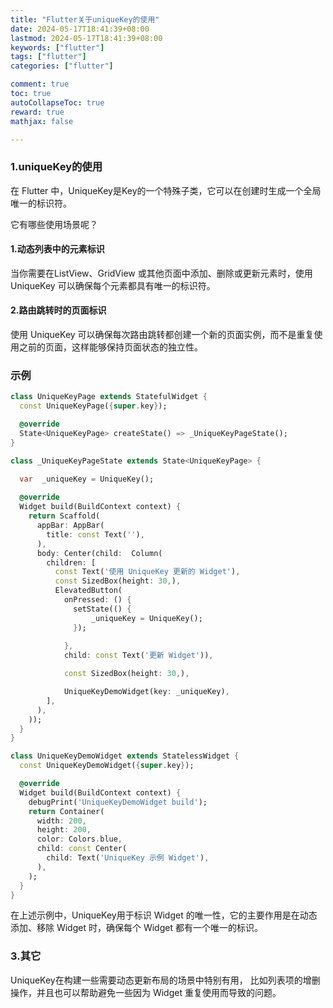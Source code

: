 ```yaml
---
title: "Flutter关于uniqueKey的使用"
date: 2024-05-17T18:41:39+08:00
lastmod: 2024-05-17T18:41:39+08:00
keywords: ["flutter"]
tags: ["flutter"]
categories: ["flutter"]

comment: true
toc: true
autoCollapseToc: true
reward: true
mathjax: false

---
```


<!--more-->


### 1.uniqueKey的使用

在 Flutter 中，UniqueKey是Key的一个特殊子类，它可以在创建时生成一个全局唯一的标识符。

它有哪些使用场景呢？

#### 1.动态列表中的元素标识
当你需要在ListView、GridView 或其他页面中添加、删除或更新元素时，使用 UniqueKey 可以确保每个元素都具有唯一的标识符。

#### 2.路由跳转时的页面标识
使用 UniqueKey 可以确保每次路由跳转都创建一个新的页面实例，而不是重复使用之前的页面，这样能够保持页面状态的独立性。


### 示例

```dart
class UniqueKeyPage extends StatefulWidget {
  const UniqueKeyPage({super.key});

  @override
  State<UniqueKeyPage> createState() => _UniqueKeyPageState();
}

class _UniqueKeyPageState extends State<UniqueKeyPage> {

  var  _uniqueKey = UniqueKey();
  
  @override
  Widget build(BuildContext context) {
    return Scaffold(
      appBar: AppBar(
        title: const Text(''),
      ),
      body: Center(child:  Column(
        children: [
          const Text('使用 UniqueKey 更新的 Widget'), 
          const SizedBox(height: 30,), 
          ElevatedButton(
            onPressed: () {
              setState(() {
                  _uniqueKey = UniqueKey();
              });
            
            }, 
            child: const Text('更新 Widget')),

            const SizedBox(height: 30,),  

            UniqueKeyDemoWidget(key: _uniqueKey),
        ],
      ),
    ));
  }
}

class UniqueKeyDemoWidget extends StatelessWidget {
  const UniqueKeyDemoWidget({super.key});

  @override
  Widget build(BuildContext context) {
    debugPrint('UniqueKeyDemoWidget build');
    return Container(
      width: 200,
      height: 200,
      color: Colors.blue,
      child: const Center(
        child: Text('UniqueKey 示例 Widget'),
      ),
    );
  }
}
```

在上述示例中，UniqueKey用于标识 Widget 的唯一性，它的主要作用是在动态添加、移除 Widget 时，确保每个 Widget 都有一个唯一的标识。

### 3.其它

UniqueKey在构建一些需要动态更新布局的场景中特别有用，
比如列表项的增删操作，并且也可以帮助避免一些因为 Widget 重复使用而导致的问题。
